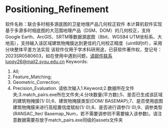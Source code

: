 # Positioning_Refinement
软件名称：联合多时相多源底图的卫星地理产品几何校正软件
本计算机软件实现基于多源多时相底图的大范围地理产品（DSM、DOM）的几何校正，支持Google Earth、ArcGIS、SRTM等数据源底图（8bit、WGS84 UTM坐标系、大地高），支持输入该区域建筑物掩膜达到更佳的几何校正精度（uint8的tif），采用分块整体平差方法实现
该软件仅用于学术科研用途，已获软件著作权，登记号：2023SR0580603，如在使用中遇到问题，请邮件联系luoqy26@mail2.sysu.edu.cn
Keywords:
1. All;
2. Feature_Matching;
3. Geometric_Correction;
4. Precision_Evaluation.
请依次输入1.Keyword;2.数据所在文件夹;3.match_pairs.exe所在文件夹;4.分块数量(平方数);5、是否已生成该区域的建筑物掩膜(1/ 0);6、建筑物掩膜类型(DOM/ BASEMAP);7、是否使用底图建筑物掩膜来进行高程置信度赋权(1/ 0);8、是否进行调参(1/ 0);9、调参类型(RANSAC_Iter/ Basemap_Num，若不需要调参则不需要输入该参数)。请注意数据需要存放于match_pairs.exe同级的assets文件夹
